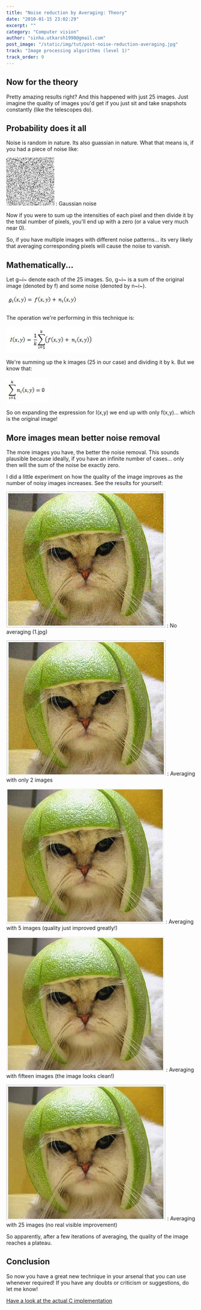 ```yaml
---
title: "Noise reduction by Averaging: Theory"
date: "2010-01-15 23:02:29"
excerpt: ""
category: "Computer vision"
author: "sinha.utkarsh1990@gmail.com"
post_image: "/static/img/tut/post-noise-reduction-averaging.jpg"
track: "Image processing algorithms (level 1)"
track_order: 9
---
```



## Now for the theory

Pretty amazing results right? And this happened with just 25 images. Just imagine the quality of images you'd get if you just sit and take snapshots constantly (like the telescopes do). 

## Probability does it all

Noise is random in nature. Its also guassian in nature. What that means is, if you had a piece of noise like:

![Gaussian noise](/static/img/tut/noise_guassian.jpg)
: Gaussian noise

Now if you were to sum up the intensities of each pixel and then divide it by the total number of pixels, you'll end up with a zero (or a value very much near 0).

So, if you have multiple images with different noise patterns... its very likely that averaging corresponding pixels will cause the noise to vanish. 

## Mathematically...

Let g~i~ denote each of the 25 images. So, g~i~ is a sum of the original image (denoted by f) and some noise (denoted by n~i~).

![The image, mathematically](/static/img/tut/image_noise_sum.jpg)

The operation we're performing in this technique is:

![Averaging operation done](/static/img/tut/noise_average_operation_done.jpg)

We're summing up the k images (25 in our case) and dividing it by k. But we know that:

![The sum is zero!](/static/img/tut/sum_noise_zero.jpg)

So on expanding the expression for I(x,y) we end up with only f(x,y)... which is the original image! 

## More images mean better noise removal

The more images you have, the better the noise removal. This sounds plausible because ideally, if you have an infinite number of cases... only then will the sum of the noise be exactly zero.

I did a little experiment on how the quality of the image improves as the number of noisy images increases. See the results for yourself: 

![Noisy 1](/static/img/tut/1.jpg)
: No averaging (1.jpg)

![Result of averaging two images](/static/img/tut/averaging_two.jpg)
: Averaging with only 2 images

![Averaging five images](/static/img/tut/averaging_five.jpg)
: Averaging with 5 images (quality just improved greatly!)

![After fifteen images](/static/img/tut/averaging_fifteen.jpg)
: Averaging with fifteen images (the image looks clean!)

![The final result](/static/img/tut/averaging_result.jpg)
: Averaging with 25 images (no real visible improvement)

So apparently, after a few iterations of averaging, the quality of the image reaches a plateau. 

## Conclusion

So now you have a great new technique in your arsenal that you can use whenever required! If you have any doubts or criticism or suggestions, do let me know!

[Have a look at the actual C implementation](/tutorials/noise-reduction-by-averaging/)
